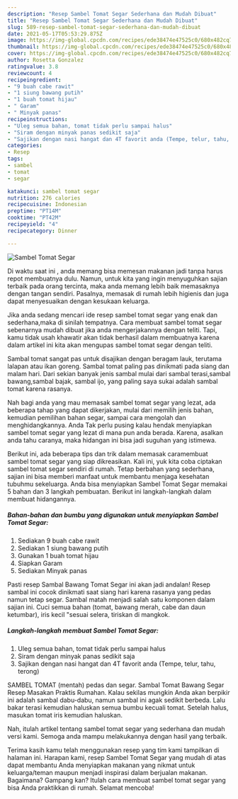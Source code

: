 ```yaml
---
description: "Resep Sambel Tomat Segar Sederhana dan Mudah Dibuat"
title: "Resep Sambel Tomat Segar Sederhana dan Mudah Dibuat"
slug: 589-resep-sambel-tomat-segar-sederhana-dan-mudah-dibuat
date: 2021-05-17T05:53:29.875Z
image: https://img-global.cpcdn.com/recipes/ede38474e47525c0/680x482cq70/sambel-tomat-segar-foto-resep-utama.jpg
thumbnail: https://img-global.cpcdn.com/recipes/ede38474e47525c0/680x482cq70/sambel-tomat-segar-foto-resep-utama.jpg
cover: https://img-global.cpcdn.com/recipes/ede38474e47525c0/680x482cq70/sambel-tomat-segar-foto-resep-utama.jpg
author: Rosetta Gonzalez
ratingvalue: 3.8
reviewcount: 4
recipeingredient:
- "9 buah cabe rawit"
- "1 siung bawang putih"
- "1 buah tomat hijau"
- " Garam"
- " Minyak panas"
recipeinstructions:
- "Uleg semua bahan, tomat tidak perlu sampai halus"
- "Siram dengan minyak panas sedikit saja"
- "Sajikan dengan nasi hangat dan 4T favorit anda (Tempe, telur, tahu, terong)"
categories:
- Resep
tags:
- sambel
- tomat
- segar

katakunci: sambel tomat segar 
nutrition: 276 calories
recipecuisine: Indonesian
preptime: "PT14M"
cooktime: "PT42M"
recipeyield: "4"
recipecategory: Dinner

---
```



![Sambel Tomat Segar](https://img-global.cpcdn.com/recipes/ede38474e47525c0/680x482cq70/sambel-tomat-segar-foto-resep-utama.jpg)

Di waktu  saat ini , anda memang bisa memesan makanan jadi tanpa harus repot membuatnya dulu. Namun, untuk kita yang ingin menyuguhkan sajian terbaik pada orang tercinta, maka anda memang lebih baik memasaknya dengan tangan sendiri. Pasalnya, memasak di rumah lebih higienis dan juga dapat menyesuaikan dengan kesukaan keluarga.

Jika anda sedang mencari ide resep sambel tomat segar yang enak dan sederhana,maka di sinilah tempatnya. Cara membuat sambel tomat segar  sebenarnya mudah dibuat jika anda mengerjakannya dengan teliti. Tapi, kamu tidak usah khawatir akan tidak berhasil dalam membuatnya 
karena dalam artikel ini kita akan mengupas sambel tomat segar dengan teliti.  

Sambal tomat sangat pas untuk disajikan dengan beragam lauk, terutama lalapan atau ikan goreng. Sambal tomat paling pas dinikmati pada siang dan malam hari. Dari sekian banyak jenis sambal mulai dari sambal terasi,sambal bawang,sambal bajak, sambal ijo, yang paling saya sukai adalah sambal tomat karena rasanya.

Nah bagi anda yang mau memasak sambel tomat segar yang lezat, ada beberapa tahap yang dapat dikerjakan, mulai dari memilih jenis bahan, kemudian pemilihan bahan segar, sampai cara mengolah dan menghidangkannya. Anda Tak perlu pusing kalau hendak menyiapkan sambel tomat segar yang lezat di mana pun anda berada. Karena, asalkan anda  tahu caranya, maka hidangan ini bisa jadi suguhan yang istimewa.

Berikut ini, ada beberapa tips dan trik dalam memasak caramembuat sambel tomat segar yang siap dikreasikan. Kali ini, yuk kita coba ciptakan sambel tomat segar sendiri di rumah. Tetap berbahan yang sederhana, sajian ini bisa memberi manfaat untuk membantu menjaga kesehatan tubuhmu sekeluarga. Anda bisa menyiapkan Sambel Tomat Segar memakai 5 bahan dan 3 langkah pembuatan. Berikut ini langkah-langkah dalam membuat hidangannya.

<!--inarticleads1-->

##### Bahan-bahan dan bumbu yang digunakan untuk menyiapkan Sambel Tomat Segar:

1. Sediakan 9 buah cabe rawit
1. Sediakan 1 siung bawang putih
1. Gunakan 1 buah tomat hijau
1. Siapkan  Garam
1. Sediakan  Minyak panas


Pasti resep Sambal Bawang Tomat Segar ini akan jadi andalan! Resep sambal ini cocok dinikmati saat siang hari karena rasanya yang pedas namun tetap segar. Sambal matah menjadi salah satu komponen dalam sajian ini. Cuci semua bahan (tomat, bawang merah, cabe dan daun ketumbar), iris kecil &#34;sesuai selera, tiriskan di mangkok. 

<!--inarticleads2-->

##### Langkah-langkah membuat Sambel Tomat Segar:

1. Uleg semua bahan, tomat tidak perlu sampai halus
1. Siram dengan minyak panas sedikit saja
1. Sajikan dengan nasi hangat dan 4T favorit anda (Tempe, telur, tahu, terong)


SAMBEL TOMAT (mentah) pedas dan segar. Sambal Tomat Bawang Segar Resep Masakan Praktis Rumahan. Kalau sekilas mungkin Anda akan berpikir ini adalah sambal dabu-dabu, namun sambal ini agak sedikit berbeda. Lalu bakar terasi kemudian haluskan semua bumbu kecuali tomat. Setelah halus, masukan tomat iris kemudian haluskan. 

Nah, itulah artikel tentang  sambel tomat segar  yang sederhana dan mudah versi kami. Semoga anda mampu melakukannya dengan hasil yang terbaik. 

Terima kasih kamu telah menggunakan resep yang tim kami tampilkan di halaman ini. Harapan kami, resep  Sambel Tomat Segar yang mudah di atas dapat membantu Anda menyiapkan makanan yang nikmat untuk keluarga/teman maupun menjadi inspirasi dalam berjualan makanan. Bagaimana? Gampang kan? Itulah cara membuat sambel tomat segar yang bisa Anda praktikkan di rumah. Selamat mencoba!

